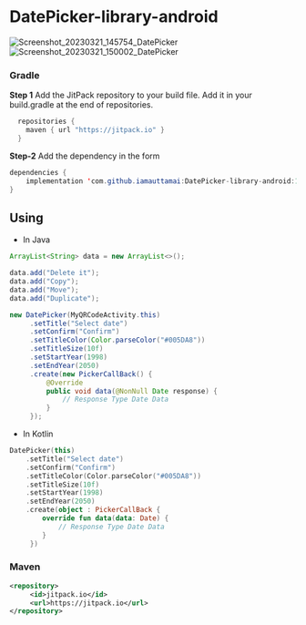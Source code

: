 ﻿# DatePicker-library-android
 
![Screenshot_20230321_145754_DatePicker](https://user-images.githubusercontent.com/112051173/226549862-4314a913-d4a1-4a33-8021-8934ec67e6d6.jpg) 
![Screenshot_20230321_150002_DatePicker](https://user-images.githubusercontent.com/112051173/226550375-be4a7c95-cbd6-41fe-8e01-3ed6b1f88c76.jpg)
 
 ### Gradle
**Step 1** Add the JitPack repository to your build file. Add it in your build.gradle at the end of repositories.

```java
  repositories {
    maven { url "https://jitpack.io" }
  }
```

**Step-2** Add the dependency in the form

```java
dependencies {
    implementation 'com.github.iamauttamai:DatePicker-library-android:1.0.4'
}
```

## Using

 -  In Java
```java
ArrayList<String> data = new ArrayList<>();

data.add("Delete it");
data.add("Copy");
data.add("Move");
data.add("Duplicate");

new DatePicker(MyQRCodeActivity.this)
     .setTitle("Select date")
     .setConfirm("Confirm")
     .setTitleColor(Color.parseColor("#005DA8"))
     .setTitleSize(10f)
     .setStartYear(1998)
     .setEndYear(2050)
     .create(new PickerCallBack() {
         @Override
         public void data(@NonNull Date response) {
             // Response Type Date Data
         }
     });
```
  -  In Kotlin
```kotlin
DatePicker(this)
    .setTitle("Select date")
    .setConfirm("Confirm")
    .setTitleColor(Color.parseColor("#005DA8"))
    .setTitleSize(10f)
    .setStartYear(1998)
    .setEndYear(2050)
    .create(object : PickerCallBack {
        override fun data(data: Date) {
            // Response Type Date Data
        }
     })
```
  

### Maven
```xml
<repository>
     <id>jitpack.io</id>
     <url>https://jitpack.io</url>
</repository>
```



